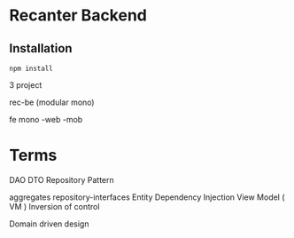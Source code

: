 # Recanter Backend

## Installation

`npm install`

3 project

rec-be (modular mono)

fe mono
-web
-mob

# Terms

DAO
DTO
Repository Pattern

aggregates
repository-interfaces
Entity
Dependency Injection
View Model ( VM )
Inversion of control

Domain driven design
